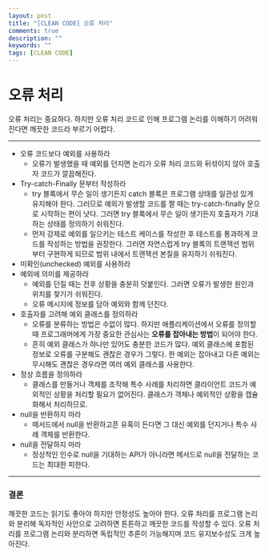 ```yaml
---
layout: post
title: "[CLEAN CODE] 오류 처리"
comments: true
description: ""
keywords: ""
tags: [CLEAN CODE]
---
```


# 오류 처리
오류 처리는 중요하다. 하지만 오류 처리 코드로 인해 프로그램 논리를 이해하기 어려워진다면 깨끗한 코드라 부르기 어렵다.
<hr/>

* 오류 코드보다 예외를 사용하라
  * 오류가 발생했을 때 예외를 던지면 논리가 오류 처리 코드와 뒤섞이지 않아 호출자 코드가 깔끔해진다.
* Try-catch-Finally 문부터 작성하라
  * try 블록에서 무슨 일이 생기든지 catch 블록은 프로그램 상태를 일관성 있게 유지해야 한다. 그러므로 예외가 발생할 코드를 짤 때는 try-catch-finally 문으로 시작하는 편이 낫다. 그러면 try 블록에서 무슨 일이 생기든지 호출자가 기대하는 상태를 정의하기 쉬워진다.
  * 먼저 강제로 예외를 일으키는 테스트 케이스를 작성한 후 테스트를 통과하게 코드를 작성하는 방법을 권장한다. 그러면 자연스럽게 try 블록의 트랜잭션 범위부터 구현하게 되므로 범위 내에서 트랜잭션 본질을 유지하기 쉬워진다.
* 미확인(unchecked) 예외를 사용하라
* 예외에 의미를 제공하라
  * 예외를 던질 때는 전후 상황을 충분히 덧붙인다. 그러면 오류가 발생한 원인과 위치를 찾기가 쉬워진다.
  * 오류 메시지에 정보를 담아 예외와 함께 던진다.
* 호출자를 고려해 예외 클래스를 정의하라
  * 오류를 분류하는 방법은 수없이 많다. 하지만 애플리케이션에서 오류를 정의할 때 프로그래머에게 가장 중요한 관심사는 **오류를 잡아내는 방법**이 되어야 한다.
  * 흔히 예외 클래스가 하나만 있어도 충분한 코드가 많다. 예외 클래스에 포함된 정보로 오류를 구분해도 괜찮은 경우가 그렇다. 한 예외는 잡아내고 다른 예외는 무시해도 괜찮은 경우라면 여러 예외 클래스를 사용한다.
* 정상 흐름을 정의하라
  * 클래스를 만들거나 객체를 조작해 특수 사례를 처리하면 클라이언트 코드가 예외적인 상황을 처리할 필요가 없어진다. 클래스가 객체나 예외적인 상황을 캡슐화해서 처리하므로.
* null을 반환하지 마라
  * 메서드에서 null을 반환하고픈 유혹이 든다면 그 대신 예외를 던지거나 특수 사례 객체를 반환한다.
* null을 전달하지 마라
  * 정상적인 인수로 null을 기대하는 API가 아니라면 메서드로 null을 전달하는 코드는 최대한 피한다.
<hr/>

### 결론
깨끗한 코드는 읽기도 좋아야 하지만 안정성도 높아야 한다. 오류 처리를 프로그램 논리와 분리해 독자적인 사안으로 고려하면 튼튼하고 깨끗한 코드를 작성할 수 있다. 오류 처리를 프로그램 논리와 분리하면 독립적인 추론이 가능해지며 코드 유지보수성도 크게 높아진다.
